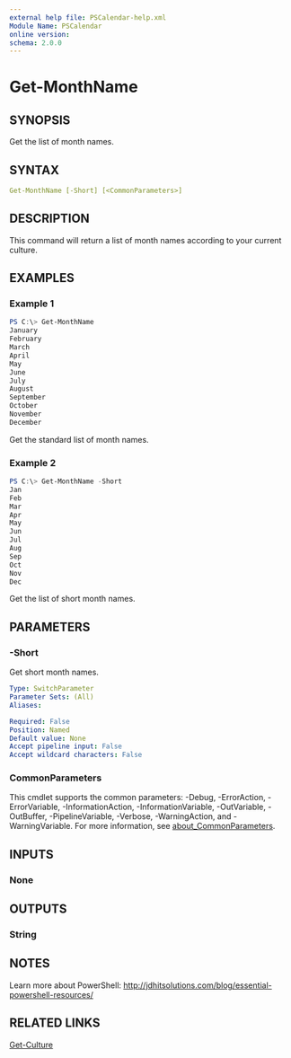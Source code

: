 ```yaml
---
external help file: PSCalendar-help.xml
Module Name: PSCalendar
online version:
schema: 2.0.0
---
```


# Get-MonthName

## SYNOPSIS

Get the list of month names.

## SYNTAX

```yaml
Get-MonthName [-Short] [<CommonParameters>]
```

## DESCRIPTION

This command will return a list of month names according to your current culture.

## EXAMPLES

### Example 1

```powershell
PS C:\> Get-MonthName
January
February
March
April
May
June
July
August
September
October
November
December
```

Get the standard list of month names.

### Example 2

```powershell
PS C:\> Get-MonthName -Short
Jan
Feb
Mar
Apr
May
Jun
Jul
Aug
Sep
Oct
Nov
Dec
```

Get the list of short month names.

## PARAMETERS

### -Short

Get short month names.

```yaml
Type: SwitchParameter
Parameter Sets: (All)
Aliases:

Required: False
Position: Named
Default value: None
Accept pipeline input: False
Accept wildcard characters: False
```

### CommonParameters

This cmdlet supports the common parameters: -Debug, -ErrorAction, -ErrorVariable, -InformationAction, -InformationVariable, -OutVariable, -OutBuffer, -PipelineVariable, -Verbose, -WarningAction, and -WarningVariable. For more information, see [about_CommonParameters](http://go.microsoft.com/fwlink/?LinkID=113216).

## INPUTS

### None

## OUTPUTS

### String

## NOTES

Learn more about PowerShell: http://jdhitsolutions.com/blog/essential-powershell-resources/

## RELATED LINKS

[Get-Culture]()
